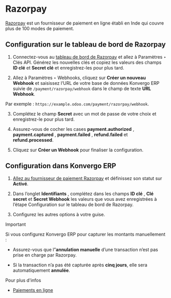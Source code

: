 # Razorpay

[Razorpay](https://razorpay.com/) est un fournisseur de paiement en ligne
établi en Inde qui couvre plus de 100 modes de paiement.

## Configuration sur le tableau de bord de Razorpay

  1. Connectez-vous au [tableau de bord de Razorpay](https://dashboard.razorpay.com/) et allez à Paramètres ‣ Clés API. Générez les nouvelles clés et copiez les valeurs des champs **ID clé** et **Secret clé** et enregistrez-les pour plus tard.

  2. Allez à Paramètres ‣ Webhooks, cliquez sur **Créer un nouveau Webhook** et saisissez l’URL de votre base de données Konvergo ERP suivie de `/payment/razorpay/webhook` dans le champ de texte **URL Webhook**.

Par exemple : `https://example.odoo.com/payment/razorpay/webhook`.

  3. Complétez le champ **Secret** avec un mot de passe de votre choix et enregistrez-le pour plus tard.

  4. Assurez-vous de cocher les cases **payment.authorized** , **payment.captured** , **payment.failed** , **refund.failed** et **refund.processed**.

  5. Cliquez sur **Créer un Webhook** pour finaliser la configuration.

## Configuration dans Konvergo ERP

  1. [Allez au fournisseur de paiement Razorpay](../payment_providers#payment-providers-add-new) et définissez son statut sur **Activé**.

  2. Dans l’onglet **Identifiants** , complétez dans les champs **ID clé** , **Clé secret** et **Secret Webhook** les valeurs que vous avez enregistrées à l’étape Configuration sur le tableau de bord de Razorpay.

  3. Configurez les autres options à votre guise.

<div class="alert alert-warning">
<p class="alert-title">
Important</p><p>Si vous configurez Konvergo ERP pour capturer les montants manuellement :</p>
<ul>
<li><p>Assurez-vous que l”<b>annulation manuelle</b> d’une transaction n’est pas prise en charge par Razorpay.</p></li>
<li><p>Si la transaction n’a pas été capturée après <b>cinq jours</b>, elle sera automatiquement <b>annulée</b>.</p></li>
</ul>
</div> <div class="alert alert-secondary">
<p class="alert-title">
Pour plus d'infos</p><ul>
<li><p><a href="../payment_providers">Paiements en ligne</a></p></li>
</ul>
</div>

